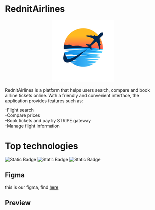 # RednitAirlines
<p align="center">
<img height="200" src='https://github.com/NguyenexDuy/BookingTicketApp/blob/main/app/src/main/res/drawable/logo.png'/>
</p>
RednitAirlines is a platform that helps users search, compare and book airline tickets online. With a friendly and convenient interface, the application provides features such as:  

-Flight search  
-Compare prices  
-Book tickets and pay by STRIPE gateway  
-Manage flight information

# Top technologies
![Static Badge](https://img.shields.io/badge/Firebase-DD2C00?style=for-the-badge&logo=firebase)
![Static Badge](https://img.shields.io/badge/android-34A853?style=for-the-badge&logo=android&logoColor=ffffff)
![Static Badge](https://img.shields.io/badge/java-23ED8B00?style=for-the-badge&logo=openjdk&color=F96E2A)

## Figma
this is our figma, find [here](https://www.figma.com/design/7dYH8HQGJomlNhcANAEhxN/RednitAirlines?node-id=0-1&node-type=canvas&t=qLI9JXcssMPbGNh1-0)
## Preview  
